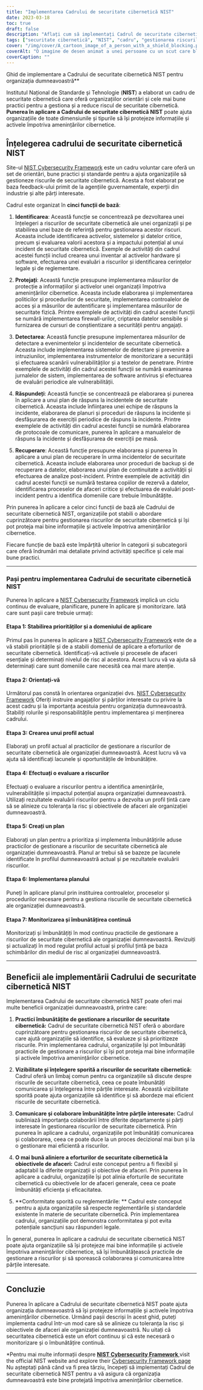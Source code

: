 ```yaml
---
title: "Implementarea Cadrului de securitate cibernetică NIST"
date: 2023-03-18
toc: true
draft: false
description: "Aflați cum să implementați Cadrul de securitate cibernetică NIST și cum să vă protejați organizația de amenințările cibernetice cu ajutorul ghidului nostru pas cu pas."
tags: ["securitate cibernetică", "NIST", "cadru", "gestionarea riscurilor", "securitatea informațiilor", "amenințări cibernetice", "implementare", "cele mai bune practici", "orientări", "standarde", "atacuri cibernetice", "evaluarea riscurilor", "risc de securitate cibernetică", "protecția datelor", "conformitate", "Securitate IT", "securitatea rețelei", "răspunsul la incidente", "măsuri de securitate", "plan de securitate cibernetică"]
cover: "/img/cover/A_cartoon_image_of_a_person_with_a_shield_blocking.png"
coverAlt: "O imagine de desen animat a unei persoane cu un scut care blochează diverse atacuri cibernetice."
coverCaption: ""
---
```

 Ghid de implementare a Cadrului de securitate cibernetică NIST pentru organizația dumneavoastră**

Institutul Național de Standarde și Tehnologie (**NIST**) a elaborat un cadru de securitate cibernetică care oferă organizațiilor orientări și cele mai bune practici pentru a gestiona și a reduce riscul de securitate cibernetică. **Punerea în aplicare a Cadrului de securitate cibernetică NIST** poate ajuta organizațiile de toate dimensiunile și tipurile să își protejeze informațiile și activele împotriva amenințărilor cibernetice.

## Înțelegerea cadrului de securitate cibernetică NIST

Site-ul [NIST Cybersecurity Framework](https://www.nist.gov/itl/smallbusinesscyber/planning-guides/nist-cybersecurity-framework) este un cadru voluntar care oferă un set de orientări, bune practici și standarde pentru a ajuta organizațiile să gestioneze riscurile de securitate cibernetică. Acesta a fost elaborat pe baza feedback-ului primit de la agențiile guvernamentale, experții din industrie și alte părți interesate.

Cadrul este organizat în **cinci funcții de bază**:

1. **Identificarea**: Această funcție se concentrează pe dezvoltarea unei înțelegeri a riscurilor de securitate cibernetică ale unei organizații și pe stabilirea unei baze de referință pentru gestionarea acestor riscuri. Aceasta include identificarea activelor, sistemelor și datelor critice, precum și evaluarea valorii acestora și a impactului potențial al unui incident de securitate cibernetică. Exemple de activități din cadrul acestei funcții includ crearea unui inventar al activelor hardware și software, efectuarea unei evaluări a riscurilor și identificarea cerințelor legale și de reglementare.

2. **Protejați**: Această funcție presupune implementarea măsurilor de protecție a informațiilor și activelor unei organizații împotriva amenințărilor cibernetice. Aceasta include elaborarea și implementarea politicilor și procedurilor de securitate, implementarea controalelor de acces și a măsurilor de autentificare și implementarea măsurilor de securitate fizică. Printre exemplele de activități din cadrul acestei funcții se numără implementarea firewall-urilor, criptarea datelor sensibile și furnizarea de cursuri de conștientizare a securității pentru angajați.

3. **Detectarea**: Această funcție presupune implementarea măsurilor de detectare a evenimentelor și incidentelor de securitate cibernetică. Aceasta include implementarea sistemelor de detectare și prevenire a intruziunilor, implementarea instrumentelor de monitorizare a securității și efectuarea scanării vulnerabilităților și a testelor de penetrare. Printre exemplele de activități din cadrul acestei funcții se numără examinarea jurnalelor de sistem, implementarea de software antivirus și efectuarea de evaluări periodice ale vulnerabilității.

4. **Răspundeți**: Această funcție se concentrează pe elaborarea și punerea în aplicare a unui plan de răspuns la incidentele de securitate cibernetică. Aceasta include înființarea unei echipe de răspuns la incidente, elaborarea de planuri și proceduri de răspuns la incidente și desfășurarea de exerciții periodice de răspuns la incidente. Printre exemplele de activități din cadrul acestei funcții se numără elaborarea de protocoale de comunicare, punerea în aplicare a manualelor de răspuns la incidente și desfășurarea de exerciții pe masă.

5. **Recuperare**: Această funcție presupune elaborarea și punerea în aplicare a unui plan de recuperare în urma incidentelor de securitate cibernetică. Aceasta include elaborarea unor proceduri de backup și de recuperare a datelor, elaborarea unui plan de continuitate a activității și efectuarea de analize post-incident. Printre exemplele de activități din cadrul acestei funcții se numără testarea copiilor de rezervă a datelor, identificarea proceselor de afaceri critice și efectuarea de evaluări post-incident pentru a identifica domeniile care trebuie îmbunătățite.

Prin punerea în aplicare a celor cinci funcții de bază ale Cadrului de securitate cibernetică NIST, organizațiile pot stabili o abordare cuprinzătoare pentru gestionarea riscurilor de securitate cibernetică și își pot proteja mai bine informațiile și activele împotriva amenințărilor cibernetice.


Fiecare funcție de bază este împărțită ulterior în categorii și subcategorii care oferă îndrumări mai detaliate privind activități specifice și cele mai bune practici.

______

### Pași pentru implementarea Cadrului de securitate cibernetică NIST

Punerea în aplicare a [NIST Cybersecurity Framework](https://www.nist.gov/itl/smallbusinesscyber/planning-guides/nist-cybersecurity-framework) implică un ciclu continuu de evaluare, planificare, punere în aplicare și monitorizare. Iată care sunt pașii care trebuie urmați:

#### Etapa 1: Stabilirea priorităților și a domeniului de aplicare

Primul pas în punerea în aplicare a [NIST Cybersecurity Framework](https://www.nist.gov/itl/smallbusinesscyber/planning-guides/nist-cybersecurity-framework) este de a vă stabili prioritățile și de a stabili domeniul de aplicare a eforturilor de securitate cibernetică. Identificați-vă activele și procesele de afaceri esențiale și determinați nivelul de risc al acestora. Acest lucru vă va ajuta să determinați care sunt domeniile care necesită cea mai mare atenție.

#### Etapa 2: Orientați-vă

Următorul pas constă în orientarea organizației dvs. [NIST Cybersecurity Framework](https://www.nist.gov/itl/smallbusinesscyber/planning-guides/nist-cybersecurity-framework) Oferiți instruire angajaților și părților interesate cu privire la acest cadru și la importanța acestuia pentru organizația dumneavoastră. Stabiliți rolurile și responsabilitățile pentru implementarea și menținerea cadrului.

#### Etapa 3: Crearea unui profil actual

Elaborați un profil actual al practicilor de gestionare a riscurilor de securitate cibernetică ale organizației dumneavoastră. Acest lucru vă va ajuta să identificați lacunele și oportunitățile de îmbunătățire.

#### Etapa 4: Efectuați o evaluare a riscurilor

Efectuați o evaluare a riscurilor pentru a identifica amenințările, vulnerabilitățile și impactul potențial asupra organizației dumneavoastră. Utilizați rezultatele evaluării riscurilor pentru a dezvolta un profil țintă care să se alinieze cu toleranța la risc și obiectivele de afaceri ale organizației dumneavoastră.

#### Etapa 5: Creați un plan

Elaborați un plan pentru a prioritiza și implementa îmbunătățirile aduse practicilor de gestionare a riscurilor de securitate cibernetică ale organizației dumneavoastră. Planul ar trebui să se bazeze pe lacunele identificate în profilul dumneavoastră actual și pe rezultatele evaluării riscurilor.

#### Etapa 6: Implementarea planului

Puneți în aplicare planul prin instituirea controalelor, proceselor și procedurilor necesare pentru a gestiona riscurile de securitate cibernetică ale organizației dumneavoastră.

#### Etapa 7: Monitorizarea și îmbunătățirea continuă

Monitorizați și îmbunătățiți în mod continuu practicile de gestionare a riscurilor de securitate cibernetică ale organizației dumneavoastră. Revizuiți și actualizați în mod regulat profilul actual și profilul țintă pe baza schimbărilor din mediul de risc al organizației dumneavoastră.

______

## Beneficii ale implementării Cadrului de securitate cibernetică NIST

Implementarea Cadrului de securitate cibernetică NIST poate oferi mai multe beneficii organizației dumneavoastră, printre care:

1. **Practici îmbunătățite de gestionare a riscurilor de securitate cibernetică:** Cadrul de securitate cibernetică NIST oferă o abordare cuprinzătoare pentru gestionarea riscurilor de securitate cibernetică, care ajută organizațiile să identifice, să evalueze și să prioritizeze riscurile. Prin implementarea cadrului, organizațiile își pot îmbunătăți practicile de gestionare a riscurilor și își pot proteja mai bine informațiile și activele împotriva amenințărilor cibernetice.

2. **Vizibilitate și înțelegere sporită a riscurilor de securitate cibernetică:** Cadrul oferă un limbaj comun pentru ca organizațiile să discute despre riscurile de securitate cibernetică, ceea ce poate îmbunătăți comunicarea și înțelegerea între părțile interesate. Această vizibilitate sporită poate ajuta organizațiile să identifice și să abordeze mai eficient riscurile de securitate cibernetică.

3. **Comunicare și colaborare îmbunătățite între părțile interesate:** Cadrul subliniază importanța colaborării între diferite departamente și părți interesate în gestionarea riscurilor de securitate cibernetică. Prin punerea în aplicare a cadrului, organizațiile pot îmbunătăți comunicarea și colaborarea, ceea ce poate duce la un proces decizional mai bun și la o gestionare mai eficientă a riscurilor.

4. **O mai bună aliniere a eforturilor de securitate cibernetică la obiectivele de afaceri:** Cadrul este conceput pentru a fi flexibil și adaptabil la diferite organizații și obiective de afaceri. Prin punerea în aplicare a cadrului, organizațiile își pot alinia eforturile de securitate cibernetică cu obiectivele lor de afaceri generale, ceea ce poate îmbunătăți eficiența și eficacitatea.

5. **Conformitate sporită cu reglementările: ** Cadrul este conceput pentru a ajuta organizațiile să respecte reglementările și standardele existente în materie de securitate cibernetică. Prin implementarea cadrului, organizațiile pot demonstra conformitatea și pot evita potențiale sancțiuni sau răspunderi legale.

În general, punerea în aplicare a cadrului de securitate cibernetică NIST poate ajuta organizațiile să își protejeze mai bine informațiile și activele împotriva amenințărilor cibernetice, să își îmbunătățească practicile de gestionare a riscurilor și să sporească colaborarea și comunicarea între părțile interesate.

______

## Concluzie

Punerea în aplicare a Cadrului de securitate cibernetică NIST poate ajuta organizația dumneavoastră să își protejeze informațiile și activele împotriva amenințărilor cibernetice. Urmând pașii descriși în acest ghid, puteți implementa cadrul într-un mod care să se alinieze cu toleranța la risc și obiectivele de afaceri ale organizației dumneavoastră. Nu uitați că securitatea cibernetică este un efort continuu și că este necesară o monitorizare și o îmbunătățire continuă.

*Pentru mai multe informații despre [**NIST Cybersecurity Framework**](https://www.nist.gov/cyberframework),visit the official NIST website and explore their [Cybersecurity Framework page](https://www.nist.gov/itl/smallbusinesscyber/planning-guides/nist-cybersecurity-framework) Nu așteptați până când va fi prea târziu, începeți să implementați Cadrul de securitate cibernetică NIST pentru a vă asigura că organizația dumneavoastră este bine protejată împotriva amenințărilor cibernetice.

